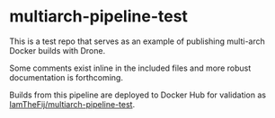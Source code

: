 # multiarch-pipeline-test

This is a test repo that serves as an example of publishing multi-arch Docker builds with Drone.

Some comments exist inline in the included files and more robust documentation is forthcoming.

Builds from this pipeline are deployed to Docker Hub for validation as [IamTheFij/multiarch-pipeline-test](https://hub.docker.com/r/iamthefij/multiarch-pipeline-test).
